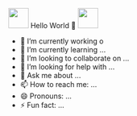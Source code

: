 <img src="https://cdn.jsdelivr.net/gh/devicons/devicon@latest/icons/vuetify/vuetify-original.svg" width="40" height="40"/> Hello World  :space_invader: <img src="https://th.bing.com/th/id/OIP.8YIFelZnVoNhV7wyK2fI5AHaHa?rs=1&pid=ImgDetMain" width="40" height="40"/>

- 🔭 I’m currently working o
- 🌱 I’m currently learning ...
- 👯 I’m looking to collaborate on ...
- 🤔 I’m looking for help with ...
- 💬 Ask me about ...
- 📫 How to reach me: ...
- 😄 Pronouns: ...
- ⚡ Fun fact: ...

